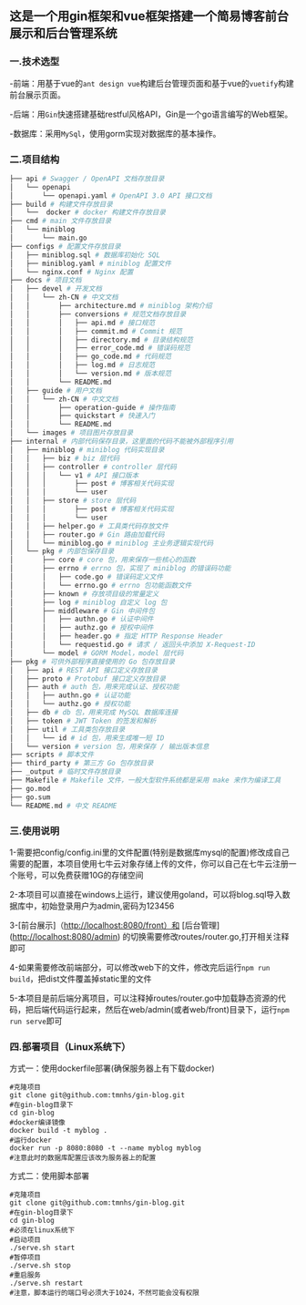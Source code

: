 ## 这是一个用gin框架和vue框架搭建一个简易博客前台展示和后台管理系统

### 一.技术选型

-前端：用基于vue的``ant design vue``构建后台管理页面和基于vue的``vuetify``构建前台展示页面。

-后端：用``Gin``快速搭建基础restful风格API，Gin是一个go语言编写的Web框架。

-数据库：采用``MySql``，使用gorm实现对数据库的基本操作。

### 二.项目结构

```bash
├── api # Swagger / OpenAPI 文档存放目录
│   └── openapi
│       └── openapi.yaml # OpenAPI 3.0 API 接口文档
├── build # 构建文件存放目录
│   └──  docker # docker 构建文件存放目录
├── cmd # main 文件存放目录
│   └── miniblog
│       └── main.go
├── configs # 配置文件存放目录
│   ├── miniblog.sql # 数据库初始化 SQL
│   ├── miniblog.yaml # miniblog 配置文件
│   └── nginx.conf # Nginx 配置
├── docs # 项目文档
│   ├── devel # 开发文档
│   │   └── zh-CN # 中文文档
│   │       ├── architecture.md # miniblog 架构介绍
│   │       ├── conversions # 规范文档存放目录
│   │       │   ├── api.md # 接口规范
│   │       │   ├── commit.md # Commit 规范
│   │       │   ├── directory.md # 目录结构规范
│   │       │   ├── error_code.md # 错误码规范
│   │       │   ├── go_code.md # 代码规范
│   │       │   ├── log.md # 日志规范
│   │       │   └── version.md # 版本规范
│   │       └── README.md
│   ├── guide # 用户文档
│   │   └── zh-CN # 中文文档
│   │       ├── operation-guide # 操作指南
│   │       ├── quickstart # 快速入门
│   │       └── README.md
│   └── images # 项目图片存放目录
├── internal # 内部代码保存目录，这里面的代码不能被外部程序引用
│   ├── miniblog # miniblog 代码实现目录
│   │   ├── biz # biz 层代码
│   │   ├── controller # controller 层代码
│   │   │   └── v1 # API 接口版本
│   │   │       ├── post # 博客相关代码实现
│   │   │       └── user
│   │   ├── store # store 层代码
│   │   │       ├── post # 博客相关代码实现
│   │   │       └── user
│   │   ├── helper.go # 工具类代码存放文件
│   │   ├── router.go # Gin 路由加载代码
│   │   └── miniblog.go # miniblog 主业务逻辑实现代码
│   └── pkg # 内部包保存目录
│       ├── core # core 包，用来保存一些核心的函数
│       ├── errno # errno 包，实现了 miniblog 的错误码功能
│       │   ├── code.go # 错误码定义文件
│       │   └── errno.go # errno 包功能函数文件
│       ├── known # 存放项目级的常量定义
│       ├── log # miniblog 自定义 log 包
│       ├── middleware # Gin 中间件包
│       │   ├── authn.go # 认证中间件
│       │   ├── authz.go # 授权中间件
│       │   ├── header.go # 指定 HTTP Response Header
│       │   └── requestid.go # 请求 / 返回头中添加 X-Request-ID
│       └── model # GORM Model，model 层代码
├── pkg # 可供外部程序直接使用的 Go 包存放目录
│   ├── api # REST API 接口定义存放目录
│   ├── proto # Protobuf 接口定义存放目录
│   ├── auth # auth 包，用来完成认证、授权功能
│   │   ├── authn.go # 认证功能
│   │   └── authz.go # 授权功能
│   ├── db # db 包，用来完成 MySQL 数据库连接
│   ├── token # JWT Token 的签发和解析
│   ├── util # 工具类包存放目录
│   │   └── id # id 包，用来生成唯一短 ID
│   └── version # version 包，用来保存 / 输出版本信息
├── scripts # 脚本文件
├── third_party # 第三方 Go 包存放目录
├── _output # 临时文件存放目录
├── Makefile # Makefile 文件，一般大型软件系统都是采用 make 来作为编译工具
├── go.mod
├── go.sum
└── README.md # 中文 README
```

### 三.使用说明

1-需要把config/config.ini里的文件配置(特别是数据库mysql的配置)修改成自己需要的配置，本项目使用七牛云对象存储上传的文件，你可以自己在七牛云注册一个账号，可以免费获赠10G的存储空间

2-本项目可以直接在windows上运行，建议使用goland，可以将blog.sql导入数据库中，初始登录用户为admin,密码为123456

3-[前台展示]（<http://localhost:8080/front）和> [后台管理] (<http://localhost:8080/admin>) 的切换需要修改routes/router.go,打开相关注释即可

4-如果需要修改前端部分，可以修改web下的文件，修改完后运行`npm run build`，把dist文件覆盖掉static里的文件

5-本项目是前后端分离项目，可以注释掉routes/router.go中加载静态资源的代码，把后端代码运行起来，然后在web/admin(或者web/front)目录下，运行`npm run serve`即可

### 四.部署项目（Linux系统下）

方式一：使用dockerfile部署(确保服务器上有下载docker)

```shell
#克隆项目
git clone git@github.com:tmnhs/gin-blog.git
#在gin-blog目录下
cd gin-blog
#docker编译镜像
docker build -t myblog .
#运行docker
docker run -p 8080:8080 -t --name myblog myblog
#注意此时的数据库配置应该改为服务器上的配置
```

方式二：使用脚本部署

```shell
#克隆项目
git clone git@github.com:tmnhs/gin-blog.git
#在gin-blog目录下
cd gin-blog
#必须在linux系统下
#启动项目
./serve.sh start
#暂停项目
./serve.sh stop
#重启服务
./serve.sh restart
#注意，脚本运行的端口号必须大于1024，不然可能会没有权限
```
